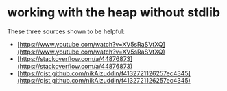 # working with the heap without stdlib

These three sources shown to be helpful:
- [https://www.youtube.com/watch?v=XV5sRaSVtXQ](https://www.youtube.com/watch?v=XV5sRaSVtXQ)
- [https://stackoverflow.com/a/44876873](https://stackoverflow.com/a/44876873)
- [https://gist.github.com/nikAizuddin/f4132721126257ec4345](https://gist.github.com/nikAizuddin/f4132721126257ec4345)


